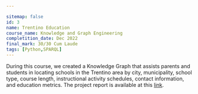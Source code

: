 ```yaml
---

sitemap: false
id: 3
name: Trentino Education
course_name: Knowledge and Graph Engineering
completition_date: Dec 2022
final_mark: 30/30 Cum Laude
tags: [Python,SPARQL]
---
```


During this course, we created a Knowledge Graph that assists parents and students in locating schools in the Trentino area by city, municipality, school type, course length, instructional activity schedules, contact information, and education metrics. 
The project report is available at this [link](https://raw.githubusercontent.com/samuelebortolotti/Education-Trentino/main/Documentation/KGE_2022_Education_In_Trentino_Project_Report_Bortolotti_Samuele_Robbi_Erich.pdf).